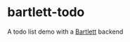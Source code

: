 # bartlett-todo
A todo list demo with a [Bartlett](https://github.com/royallthefourth/bartlett) backend
